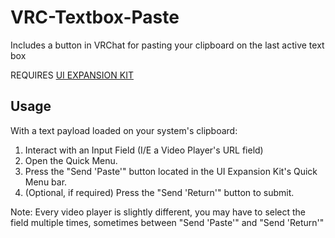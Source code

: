 # VRC-Textbox-Paste
Includes a button in VRChat for pasting your clipboard on the last active text box

REQUIRES [UI EXPANSION KIT](https://github.com/knah/VRCMods/releases)

## Usage

With a text payload loaded on your system's clipboard:

1. Interact with an Input Field (I/E a Video Player's URL field)
2. Open the Quick Menu.
3. Press the "Send 'Paste'" button located in the UI Expansion Kit's Quick Menu bar.
4. (Optional, if required) Press the "Send 'Return'" button to submit.

Note: Every video player is slightly different, you may have to select the field multiple times, sometimes between "Send 'Paste'" and "Send 'Return'"
